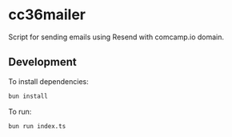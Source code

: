 # cc36mailer

Script for sending emails using Resend with comcamp.io domain.

## Development

To install dependencies:

```bash
bun install
```

To run:

```bash
bun run index.ts
```

